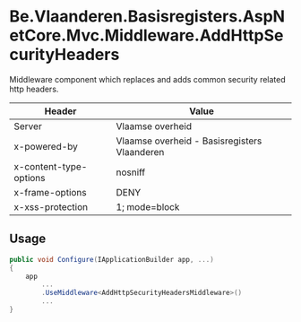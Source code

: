 # Be.Vlaanderen.Basisregisters.AspNetCore.Mvc.Middleware.AddHttpSecurityHeaders

Middleware component which replaces and adds common security related http headers.

| Header                 | Value                                        |
| ---------------------- | -------------------------------------------- |
| Server                 | Vlaamse overheid                             |
| x-powered-by           | Vlaamse overheid - Basisregisters Vlaanderen |
| x-content-type-options | nosniff                                      |
| x-frame-options        | DENY                                         |
| x-xss-protection       | 1; mode=block                                |

## Usage

```csharp
public void Configure(IApplicationBuilder app, ...)
{
    app
        ...
        .UseMiddleware<AddHttpSecurityHeadersMiddleware>()
        ...
}
```
